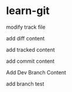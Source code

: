 # learn-git

modify track file

add diff content


add tracked content

add commit content

Add Dev Branch Content

add branch test

